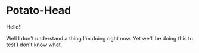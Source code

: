 # Potato-Head

Hello!!

Well I don't understand a thing I'm doing right now.
Yet we'll be doing this to test I don't know what.
